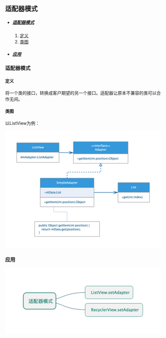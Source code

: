 ## 适配器模式

* ##### [适配器模式](#1)
  1. [定义](#1.1)
  2. [类图](#1.2)

* ##### [应用](#2)

<h3 id="1">适配器模式</h3>

<h4 id="1.1">定义</h4> 

将一个类的接口，转换成客户期望的另一个接口。适配器让原本不兼容的类可以合作无间。

<h4 id="1.2">类图</h4> 

以ListView为例：

<img src="../assets/images/edraw/uml_adapter.png" width="680">

<h3 id="2">应用</h3>

<img src="../assets/images/edraw/useage_adapter.png" width="510">
